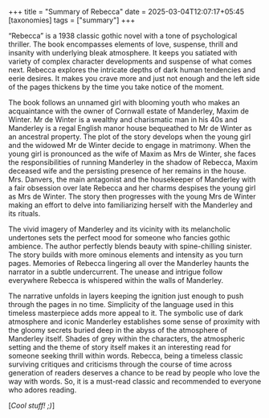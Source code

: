 +++
title = "Summary of Rebecca"
date = 2025-03-04T12:07:17+05:45
[taxonomies]
tags = ["summary"]
+++

“Rebecca” is a 1938 classic gothic novel with a tone of psychological thriller. The book encompasses elements of love, suspense, thrill and insanity with underlying bleak atmosphere. It keeps you satiated with variety of complex character developments and suspense of what comes next. Rebecca explores the intricate depths of dark human tendencies and eerie desires. It makes you crave more and just not enough and the left side of the pages thickens by the time you take notice of the moment.

The book follows an unnamed girl with blooming youth who makes an acquaintance with the owner of Cornwall estate of Manderley, Maxim de Winter. Mr de Winter is a wealthy and charismatic man in his 40s and Manderley is a regal English manor house bequeathed to Mr de Winter as an ancestral property. The plot of the story develops when the young girl and the widowed Mr de Winter decide to engage in matrimony. When the young girl is pronounced as the wife of Maxim as Mrs de Winter, she faces the responsibilities of running Manderley in the shadow of Rebecca, Maxim deceased wife and the persisting presence of her remains in the house. Mrs. Danvers, the main antagonist and the housekeeper of Manderley with a fair obsession over late Rebecca and her charms despises the young girl as Mrs de Winter. The story then progresses with the young Mrs de Winter making an effort to delve into familiarizing herself with the Manderley and its rituals.

The vivid imagery of Manderley and its vicinity with its melancholic undertones sets the perfect mood for someone who fancies gothic ambience. The author perfectly blends beauty with spine-chilling sinister. The story builds with more ominous elements and intensity as you turn pages. Memories of Rebecca lingering all over the Manderley haunts the narrator in a subtle undercurrent. The unease and intrigue follow everywhere Rebecca is whispered within the walls of Manderley.

The narrative unfolds in layers keeping the ignition just enough to push through the pages in no time. Simplicity of the language used in this timeless masterpiece adds more appeal to it. The symbolic use of dark atmosphere and iconic Manderley establishes some sense of proximity with the gloomy secrets buried deep in the abyss of the atmosphere of Manderley itself. Shades of grey within the characters, the atmospheric setting and the theme of story itself makes it an interesting read for someone seeking thrill within words. Rebecca, being a timeless classic surviving critiques and criticisms through the course of time across generation of readers deserves a chance to be read by people who love the way with words. So, it is a must-read classic and recommended to everyone who adores reading.


[_Cool stuff! ;)_]